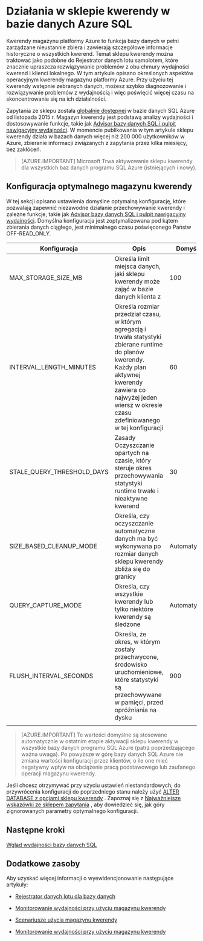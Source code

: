 <properties
   pageTitle="Działania magazynu kwerendy w bazie danych Azure SQL"
   description="Dowiedz się, jak działają w sklepie kwerendy w bazie danych SQL Azure"
   keywords=""
   services="sql-database"
   documentationCenter=""
   authors="CarlRabeler"
   manager="jhubbard"
   editor=""/>

<tags
   ms.service="sql-database"
   ms.devlang="NA"
   ms.topic="article"
   ms.tgt_pltfrm="sqldb-performance"
   ms.workload="data-management"
   ms.date="08/16/2016"
   ms.author="carlrab"/>

# <a name="operating-the-query-store-in-azure-sql-database"></a>Działania w sklepie kwerendy w bazie danych Azure SQL 

Kwerendy magazynu platformy Azure to funkcja bazy danych w pełni zarządzane nieustannie zbiera i zawierają szczegółowe informacje historyczne o wszystkich kwerend. Temat sklepu kwerendy można traktować jako podobne do Rejestrator danych lotu samolotem, które znacznie upraszcza rozwiązywanie problemów z obu chmury wydajności kwerend i klienci lokalnego. W tym artykule opisano określonych aspektów operacyjnym kwerendy magazynu platformy Azure. Przy użyciu tej kwerendy wstępnie zebranych danych, możesz szybko diagnozowanie i rozwiązywanie problemów z wydajnością i więc poświęcić więcej czasu na skoncentrowanie się na ich działalności. 

Zapytania ze sklepu została [globalnie dostępnej](https://azure.microsoft.com/updates/general-availability-azure-sql-database-query-store/) w bazie danych SQL Azure od listopada 2015 r. Magazyn kwerendy jest podstawą analizy wydajności i dostosowywanie funkcje, takie jak [Advisor bazy danych SQL i pulpit nawigacyjny wydajności](https://azure.microsoft.com/updates/sqldatabaseadvisorga/). W momencie publikowania w tym artykule sklepu kwerendy działa w bazach danych więcej niż 200 000 użytkowników w Azure, zbieranie informacji związanych z zapytania przez kilka miesięcy, bez zakłóceń.

> [AZURE.IMPORTANT] Microsoft Trwa aktywowanie sklepu kwerendy dla wszystkich baz danych programu SQL Azure (istniejących i nowy). 

## <a name="optimal-query-store-configuration"></a>Konfiguracja optymalnego magazynu kwerendy

W tej sekcji opisano ustawienia domyślne optymalną konfigurację, które pozwalają zapewnić niezawodne działanie przechowywanie kwerendy i zależne funkcje, takie jak [Advisor bazy danych SQL i pulpit nawigacyjny wydajności](https://azure.microsoft.com/updates/sqldatabaseadvisorga/). Domyślna konfiguracja jest zoptymalizowana pod kątem zbierania danych ciągłego, jest minimalnego czasu poświęconego Państw OFF-READ_ONLY.

| Konfiguracja | Opis | Domyślne | Komentarz |
| ------------- | ----------- | ------- | ------- |
| MAX_STORAGE_SIZE_MB | Określa limit miejsca danych, jaki sklepu kwerendy może zająć w bazie danych klienta z | 100 | Wymuszane dla nowych baz danych |
| INTERVAL_LENGTH_MINUTES | Określa rozmiar przedział czasu, w którym agregacją i trwała statystyki zbierane runtime do planów kwerendy. Każdy plan aktywnej kwerendy zawiera co najwyżej jeden wiersz w okresie czasu zdefiniowanego w tej konfiguracji | 60   | Wymuszane dla nowych baz danych |
| STALE_QUERY_THRESHOLD_DAYS | Zasady Oczyszczanie opartych na czasie, który steruje okres przechowywania statystyki runtime trwałe i nieaktywne kwerend | 30 | Wymuszane dla nowych baz danych i baz danych z poprzedniej domyślnym (367) |
| SIZE_BASED_CLEANUP_MODE | Określa, czy oczyszczanie automatyczne danych ma być wykonywana po rozmiar danych sklepu kwerendy zbliża się do granicy | Automatycznie | Wymuszane dla wszystkich baz danych |
| QUERY_CAPTURE_MODE | Określa, czy wszystkie kwerendy lub tylko niektóre kwerendy są śledzone | Automatycznie | Wymuszane dla wszystkich baz danych |
| FLUSH_INTERVAL_SECONDS | Określa, że okres, w którym zostały przechwycone, środowisko uruchomieniowe, które statystyki są przechowywane w pamięci, przed opróżniania na dysku | 900 | Wymuszane dla nowych baz danych |
||||||

> [AZURE.IMPORTANT] Te wartości domyślne są stosowane automatycznie w ostatnim etapie aktywacji sklepu kwerendy w wszystkie bazy danych programu SQL Azure (patrz poprzedzającego ważna uwaga). Po powyższe w górę bazy danych SQL Azure nie zmiana wartości konfiguracji przez klientów, o ile one mieć negatywny wpływ na obciążenie pracą podstawowego lub zaufanego operacji magazynu kwerendy.

Jeśli chcesz otrzymywać przy użyciu ustawień niestandardowych, do przywrócenia konfiguracji do poprzedniego stanu należy użyć [ALTER DATABASE z opcjami sklepu kwerendy](https://msdn.microsoft.com/library/bb522682.aspx) . Zapoznaj się z [Najważniejsze wskazówki ze sklepem zapytania](https://msdn.microsoft.com/library/mt604821.aspx) , aby dowiedzieć się, jak góry zignorowanych parametry optymalnego konfiguracji.

## <a name="next-steps"></a>Następne kroki

[Wgląd wydajności bazy danych SQL](sql-database-performance.md)

## <a name="additional-resources"></a>Dodatkowe zasoby

Aby uzyskać więcej informacji o wyewidencjonowanie następujące artykuły:

- [Rejestrator danych lotu dla bazy danych](https://azure.microsoft.com/blog/query-store-a-flight-data-recorder-for-your-database) 

- [Monitorowanie wydajności przy użyciu magazynu kwerendy](https://msdn.microsoft.com/library/dn817826.aspx)

- [Scenariusze użycia magazynu kwerendy](https://msdn.microsoft.com/library/mt614796.aspx)

- [Monitorowanie wydajności przy użyciu magazynu kwerendy](https://msdn.microsoft.com/library/dn817826.aspx) 
